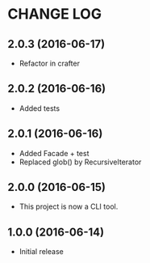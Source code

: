 CHANGE LOG
==========

## 2.0.3 (2016-06-17)

* Refactor in crafter

## 2.0.2 (2016-06-16)

* Added tests

## 2.0.1 (2016-06-16)

* Added Facade + test
* Replaced glob() by RecursiveIterator

## 2.0.0 (2016-06-15)

* This project is now a CLI tool.

## 1.0.0 (2016-06-14)

* Initial release
